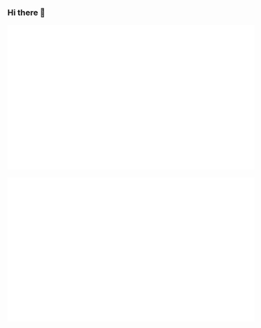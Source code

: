 ### Hi there 👋

<p><img src="https://raw.githubusercontent.com/TheGrinch00/github-stats-transparent/8237b96e8db3bbb681a1182ac8bccd162f996625/generated/languages.svg"></p>
<p><img src="https://raw.githubusercontent.com/TheGrinch00/github-stats-transparent/8237b96e8db3bbb681a1182ac8bccd162f996625/generated/overview.svg"></p>

<!--
**TheGrinch00/TheGrinch00** is a ✨ _special_ ✨ repository because its `README.md` (this file) appears on your GitHub profile.

Here are some ideas to get you started:

- 🔭 I’m currently working on ...
- 🌱 I’m currently learning ...
- 👯 I’m looking to collaborate on ...
- 🤔 I’m looking for help with ...
- 💬 Ask me about ...
- 📫 How to reach me: ...
- 😄 Pronouns: ...
- ⚡ Fun fact: ...
-->
